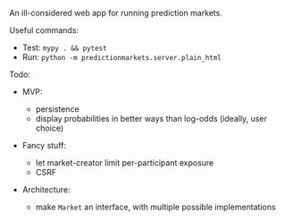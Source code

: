 An ill-considered web app for running prediction markets.

Useful commands:

- Test: `mypy . && pytest`
- Run: `python -m predictionmarkets.server.plain_html` <!-- if changed, update ctrl-f "invocation-cmd" -->

Todo:

- MVP:

    - persistence
    - display probabilities in better ways than log-odds (ideally, user choice)

- Fancy stuff:

    - let market-creator limit per-participant exposure
    - CSRF

- Architecture:

    - make `Market` an interface, with multiple possible implementations
